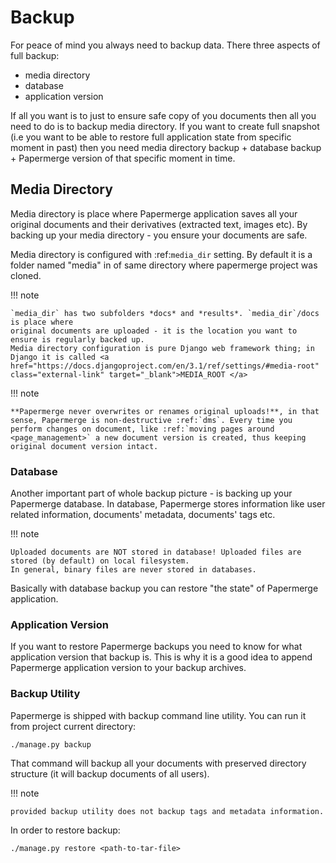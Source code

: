 # Backup


For peace of mind you always need to backup data. There three aspects of full backup:

* media directory
* database
* application version

If all you want is to just to ensure safe copy of you documents then all you need to
do is to backup media directory.
If you want to create full snapshot (i.e you want to be able to restore full application state from specific moment in past) then you need media directory backup + database backup + Papermerge version
of that specific moment in time.


## Media Directory

Media directory is place where Papermerge application saves all your original
documents and their derivatives (extracted text, images etc). By backing
up your media directory - you ensure your documents are safe.

Media directory is configured with :ref:`media_dir` setting. By default it is a folder
named "media" in of same directory where papermerge project was cloned.

!!! note

    `media_dir` has two subfolders *docs* and *results*. `media_dir`/docs is place where
    original documents are uploaded - it is the location you want to ensure is regularly backed up.
    Media directory configuration is pure Django web framework thing; in Django it is called <a href="https://docs.djangoproject.com/en/3.1/ref/settings/#media-root" class="external-link" target="_blank">MEDIA_ROOT </a>

!!! note

    **Papermerge never overwrites or renames original uploads!**, in that sense, Papermerge is non-destructive :ref:`dms`. Every time you perform changes on document, like :ref:`moving pages around <page_management>` a new document version is created, thus keeping original document version intact.


### Database

Another important part of whole backup picture - is backing up your Papermerge database. In database, Papermerge stores information like user related information, documents' metadata, documents' tags etc.

!!! note

    Uploaded documents are NOT stored in database! Uploaded files are stored (by default) on local filesystem.
    In general, binary files are never stored in databases.

Basically with database backup you can restore "the state" of Papermerge application.


### Application Version

If you want to restore Papermerge backups you need to know for what
application version that backup is. This is why it is a good idea to append
Papermerge application version to your backup archives.


### Backup Utility

Papermerge is shipped with backup command line utility. You can run it from project current directory:

```console
./manage.py backup
```

That command will backup all your documents with preserved directory structure (it will backup documents of all users).

!!! note

    provided backup utility does not backup tags and metadata information.


In order to restore backup:

```console
./manage.py restore <path-to-tar-file>
```